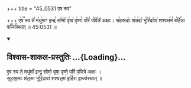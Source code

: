 +++
title = "45_0531 एष स्य"

+++
ए꣣ष꣢꣫ स्य ते꣣ म꣡धु꣢माꣳ इन्द्र꣣ सो꣢मो꣣ वृ꣢षा꣣ वृ꣢ष्णः꣣ प꣡रि꣢ प꣣वि꣡त्रे꣢ अक्षाः। स꣣हस्रदाः꣡ श꣢त꣣दा꣡ भू꣢रि꣣दा꣡वा꣢ शश्वत्त꣣मं꣢ ब꣣र्हि꣢उा वा꣣꣬ज्य꣢꣯स्थात् ॥ 45:0531 ॥

<div class="js_include" newlevelforh1="2" title="विश्वास-शाकल-प्रस्तुतिः" unfilled url="/vedAH_Rk/shAkalam/saMhitA/vishvAsa-prastutiH/09/087/04_eSha_sya.md">
<details open><summary><h2>विश्वास-शाकल-प्रस्तुतिः ...{Loading}...</h2></summary>


ए॒ष स्य ते॒ मधु॑माँ इन्द्र॒ सोमो॒ वृषा॒ वृष्णे॒ परि॑ प॒वित्रे॑ अक्षाः ।  
स॒ह॒स्र॒साः श॑त॒सा भू॑रि॒दावा॑ शश्वत्त॒मं ब॒र्हिरा वा॒ज्य॑स्थात् ॥

</details>
</div>